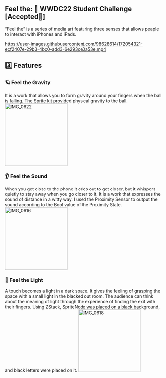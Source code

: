 ## Feel the:  WWDC22 Student Challenge [Accepted🏅]
“Feel the” is a series of media art featuring three senses that allows peaple to interact with iPhones and iPads.

https://user-images.githubusercontent.com/98628614/172054321-ecf2407e-29b3-4bc0-add3-6e293ce0a53e.mp4


## 3️⃣ Features

### 🪐 Feel the Gravity
It is a work that allows you to form gravity around your fingers when the ball is falling. The Sprite kit provided physical gravity to the ball.
<img width="200" alt="IMG_0622" src="https://user-images.githubusercontent.com/98628614/172054369-a251a840-f66a-4ad0-bdf1-8c169613367b.PNG">

### 👂 Feel the Sound
When you get close to the phone it cries out to get closer, but it whispers quietly to stay away when you go closer to it. It is a work that expresses the sound of distance in a witty way. I used the Proximity Sensor to output the sound according to the Bool value of the Proximity State.
<img width="200" alt="IMG_0616" src="https://user-images.githubusercontent.com/98628614/172053173-54eb583a-c295-44e5-a3c2-4c6a0b428004.PNG">

### 👀 Feel the Light
A touch becomes a light in a dark space. It gives the feeling of grasping the space with a small light in the blacked out room. The audience can think about the meaning of light through the experience of finding the exit with their fingers. Using ZStack, SpriteNode was placed on a black background, and black letters were placed on it.
<img width="200" alt="IMG_0618" src="https://user-images.githubusercontent.com/98628614/172054364-d27ec648-18b7-443f-a6e0-30ff7c36d8dd.PNG">
